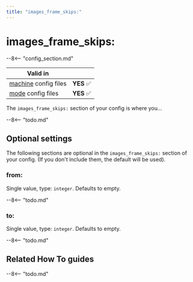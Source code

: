 ```yaml
---
title: "images_frame_skips:"
---
```


# images_frame_skips:


--8<-- "config_section.md"

| Valid in | |
|-----|:----:|
|[machine](instructions/machine_config.md) config files |**YES** :white_check_mark:|
|[mode](instructions/mode_config.md) config files|**YES** :white_check_mark:|

The `images_frame_skips:` section of your config is where you...

--8<-- "todo.md"

## Optional settings

The following sections are optional in the `images_frame_skips:` section
of your config. (If you don't include them, the default will be used).

### from:

Single value, type: `integer`. Defaults to empty.

--8<-- "todo.md"

### to:

Single value, type: `integer`. Defaults to empty.

--8<-- "todo.md"

## Related How To guides

--8<-- "todo.md"
